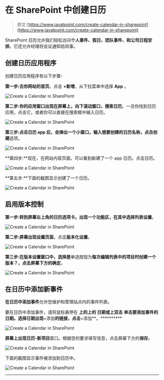 # 在 SharePoint 中创建日历

> 原文:[https://www.javatpoint.com/create-calendar-in-sharepoint](https://www.javatpoint.com/create-calendar-in-sharepoint)

SharePoint 日历允许我们轻松访问**个人事件、假日、团队事件、**和**公司日程安排**。它还允许经理将会议通知给同事。

## 创建日历应用程序

创建日历应用程序有以下步骤-

**第一步:**去你网站的**首页**。点击 **+新增**，从下拉菜单中选择 **App** 。

![Create a Calendar in SharePoint](img/2f41bde115bd994067ae34174c166090.png)

**第二步:**你的应用窗口出现在屏幕上，向下滚动窗口，搜索**日历**。一旦你找到日历应用，点击它，或者你可以直接在搜索框中输入日历。

![Create a Calendar in SharePoint](img/9188879f5edfcd1049f5db395a06e74e.png)

**第三步:**点击日历 app 后，会弹出一个小窗口，**输入想要创建的日历名称**，点击**创建**选项。

![Create a Calendar in SharePoint](img/469959630f7c4e4a5f701298f7f10bac.png)

**第四步:**现在，在网站内容页面，可以看到新建了一个 app 日历。点击日历。

![Create a Calendar in SharePoint](img/b3eb5cefa4fe4b761899051dcfe3d422.png)

**第五步:**下面的截图显示创建了一个日历。

![Create a Calendar in SharePoint](img/31ccd0c0bec2f2b97a998af39e3d8446.png)

## 启用版本控制

**第一步:**转到屏幕左上角的日历选项卡。出现一个功能区，在其中选择**列表设置**。

![Create a Calendar in SharePoint](img/93158cbcb525cf5fcfd8c88b1b7772e2.png)

**第二步:**屏幕出现**设置页面**，点击**版本化设置**。

![Create a Calendar in SharePoint](img/dce9e84593f540f9561677bcebec986f.png)

**第三步:**在版本设置窗口中，选择**是**单选按钮为**每次编辑列表中的项目时创建一个版本？，**点击屏幕下方的**确定**。

![Create a Calendar in SharePoint](img/66f608764bd3e9c24ed6b5394c4124c1.png)

## 在日历中添加新事件

**在日历中添加事件**允许您维护和管理站点内的事件列表。

要在日历中添加事件，请将鼠标悬停在 **上的********上的** **日期**或**上双击** **单击要添加事件的日期。选择日期出现**+添加**的链接，点击**+添加**。**********

![Create a Calendar in SharePoint](img/6c51c311c67ffa31b8e569266ac69f34.png)

**屏幕上出现日历-新项目**窗口。根据您的要求填写信息，点击屏幕下方的**保存**。

![Create a Calendar in SharePoint](img/280f9641dbbbc64e505e9139884435dc.png)

下面的截图显示事件被添加到日历中。

![Create a Calendar in SharePoint](img/7054966893190cb8ac0e9721a3e29eb7.png)

* * *